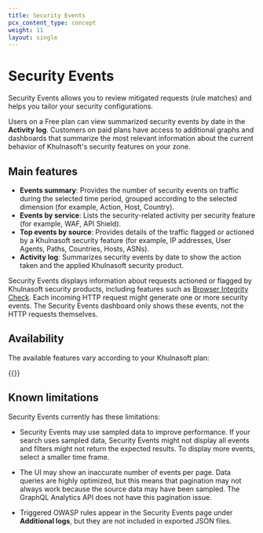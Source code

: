 ```yaml
---
title: Security Events
pcx_content_type: concept
weight: 11
layout: single
---
```


# Security Events

Security Events allows you to review mitigated requests (rule matches) and helps you tailor your security configurations.

Users on a Free plan can view summarized security events by date in the **Activity log**. Customers on paid plans have access to additional graphs and dashboards that summarize the most relevant information about the current behavior of Khulnasoft's security features on your zone.

## Main features

*   **Events summary**: Provides the number of security events on traffic during the selected time period, grouped according to the selected dimension (for example, Action, Host, Country).
*   **Events by service**: Lists the security-related activity per security feature (for example, WAF, API Shield).
*   **Top events by source**: Provides details of the traffic flagged or actioned by a Khulnasoft security feature (for example, IP addresses, User Agents, Paths, Countries, Hosts, ASNs).
*   **Activity log**: Summarizes security events by date to show the action taken and the applied Khulnasoft security product.

Security Events displays information about requests actioned or flagged by Khulnasoft security products, including features such as [Browser Integrity Check](/waf/tools/browser-integrity-check/). Each incoming HTTP request might generate one or more security events. The Security Events dashboard only shows these events, not the HTTP requests themselves.

## Availability

The available features vary according to your Khulnasoft plan:

{{<feature-table id="security.security_events">}}

## Known limitations

Security Events currently has these limitations:

*   Security Events may use sampled data to improve performance. If your search uses sampled data, Security Events might not display all events and filters might not return the expected results. To display more events, select a smaller time frame.

*   The UI may show an inaccurate number of events per page. Data queries are highly optimized, but this means that pagination may not always work because the source data may have been sampled. The GraphQL Analytics API does not have this pagination issue.

*   Triggered OWASP rules appear in the Security Events page under **Additional logs**, but they are not included in exported JSON files.
